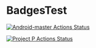 # BadgesTest

[![Android-master Actions Status](https://github.com/AndreSand/BornInApp/workflows/android-master/badge.svg)](https://github.com/AndreSand/BornInApp/actions)

[![Project P Actions Status](https://app.celfocus.com/gitlab/QA/projects/qa-projects-pluma-project-p/-/tree/workflows/project-p/badge.svg)](https://app.celfocus.com/gitlab/QA/projects/qa-projects-pluma-project-p/-/tree/project-p/)

